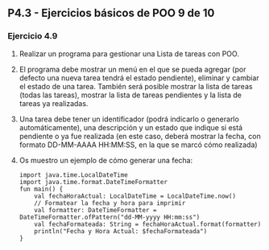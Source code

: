 ## P4.3 - Ejercicios básicos de POO 9 de 10

### **Ejercicio 4.9**

1. Realizar un programa para gestionar una Lista de tareas con POO.

2. El programa debe mostrar un menú en el que se pueda agregar (por defecto una nueva tarea tendrá el estado pendiente), eliminar y cambiar el estado de una tarea. También será posible mostrar la lista de tareas (todas las tareas), mostrar la lista de tareas pendientes y la lista de tareas ya realizadas.

3. Una tarea debe tener un identificador (podrá indicarlo o generarlo automáticamente), una descripción y un estado que indique si está pendiente o ya fue realizada (en este caso, deberá mostrar la fecha, con formato DD-MM-AAAA HH:MM:SS, en la que se marcó cómo realizada)

4. Os muestro un ejemplo de cómo generar una fecha:

   ```
   import java.time.LocalDateTime
   import java.time.format.DateTimeFormatter
   fun main() {
       val fechaHoraActual: LocalDateTime = LocalDateTime.now()
       // Formatear la fecha y hora para imprimir
       val formatter: DateTimeFormatter = DateTimeFormatter.ofPattern("dd-MM-yyyy HH:mm:ss")
       val fechaFormateada: String = fechaHoraActual.format(formatter)
       println("Fecha y Hora Actual: $fechaFormateada")
   }
   ```
